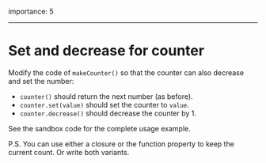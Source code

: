 importance: 5

---

# Set and decrease for counter

Modify the code of `makeCounter()` so that the counter can also decrease and set the number:

-   `counter()` should return the next number (as before).
-   `counter.set(value)` should set the counter to `value`.
-   `counter.decrease()` should decrease the counter by 1.

See the sandbox code for the complete usage example.

P.S. You can use either a closure or the function property to keep the current count. Or write both variants.
